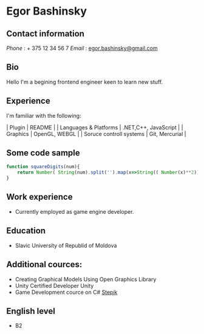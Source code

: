 # Egor Bashinsky

## Contact information
*Phone* : + 375 12 34 56 7
*Email* : egor.bashinsky@gmail.com

## Bio
Hello I'm a begining frontend engineer keen to learn new stuff.

## Experience
I'm familiar with the following:

| Plugin | README |
| Languages & Platforms | .NET,C++, JavaScript |
| Graphics | OpenGL, WEBGL |
| Soruce controll systems | Git, Mercurial |

## Some code sample
```javascript
function squareDigits(num){
    return Number( String(num).split('').map(x=>String(( Number(x)**2))).join(''))
}
```
## Work experience
* Currently employed as game engine developer.

## Education
* Slavic University of Republid of Moldova

## Additional cources:
* Creating Graphical Models Using Open Graphics Library 
* Unity Certified Developer Unity 
* Game Development cource on C# [Stepik]( https://stepik.org/)

## English level
* B2